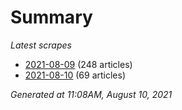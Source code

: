 # Summary
*Latest scrapes*
* [2021-08-09](https://github.com/nuuuwan/news_lk/blob/data/news_lk.2021-08-09.json) (248 articles)
* [2021-08-10](https://github.com/nuuuwan/news_lk/blob/data/news_lk.2021-08-10.json) (69 articles)

*Generated at 11:08AM, August 10, 2021*